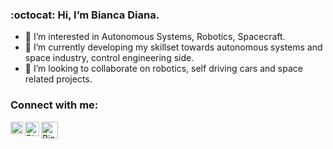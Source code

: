 ### :octocat:  Hi, I’m Bianca Diana.

- 👀 I’m interested in Autonomous Systems, Robotics, Spacecraft.
- 🌱 I’m currently developing my skillset towards autonomous systems and space industry, control engineering side.
- 💞️ I’m looking to collaborate on robotics, self driving cars and space related projects. 

### Connect with me:

[<img align="left" alt="BiancaDT | Instagram" width="20px" src="https://www.freepnglogos.com/uploads/instagram-logos-png-images-free-download-5.png" />][instagram]
[<img align="left" alt="BiancaDT | Twitter" width="23px" src="https://www.freepnglogos.com/uploads/twitter-logo-png/twitter-logo-vector-png-clipart-1.png" />][twitter]
[<img align="left" alt="BiancaDT | LinkedIn" width="27px" src="https://www.freepnglogos.com/uploads/linkedin-in-logo-png-1.png" />][linkedin]

<!---
BiancaDT/BiancaDT is a ✨ special ✨ repository because its `README.md` (this file) appears on your GitHub profile.
You can click the Preview link to take a look at your changes.
--->






[linkedin]: https://www.linkedin.com/in/biancaturneanu/
[twitter]: https://twitter.com/curiousbiancat
[instagram]: https://www.instagram.com/biancat.diana/
